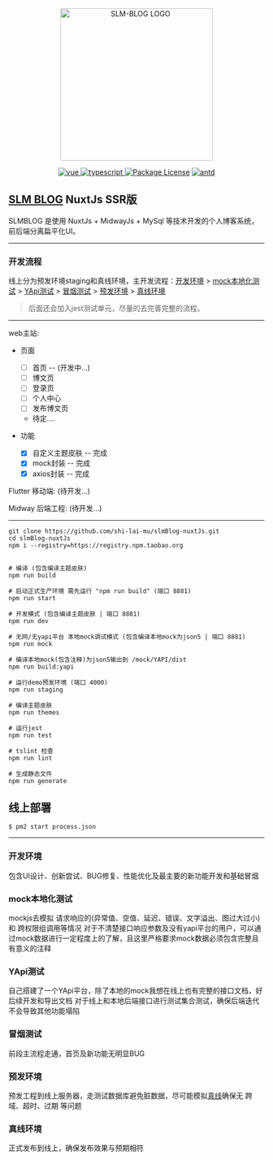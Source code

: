 <div align="center">
  <img width="300"src="https://slmblog.com/git_slmblog_logo_mini.png" alt="SLM-BLOG LOGO"/>

  <p align="center">
    <a href="https://github.com/vuejs/vue">
      <img src="https://img.shields.io/badge/vue-2.6.12-brightgreen" alt="vue">
    </a>
    <a href="https://github.com/Microsoft/TypeScript">
      <img src="https://img.shields.io/badge/typescript-4.0.3-brightgreen" alt="typescript">
    </a>
    <a href="https://www.npmjs.com/~nestjscore"><img src="https://img.shields.io/npm/l/@nestjs/core.svg" alt="Package License" /></a>
    <a href="https://github.com/vueComponent/ant-design-vue">
      <img src="https://img.shields.io/badge/antdUI-1.6.5-lightgrey" alt="antd">
    </a>
  </p>
</div>


## [SLM BLOG](https://slmblog.com) NuxtJs SSR版
SLMBLOG 是使用 NuxtJs + MidwayJs + MySql 等技术开发的个人博客系统，前后端分离扁平化UI。

---
### 开发流程
线上分为预发环境staging和真线环境，主开发流程：[开发环境](#开发环境) > [mock本地化测试](#mock本地化测试) > [YApi测试](#YApi测试) > [冒烟测试](#冒烟测试) > [预发环境](#预发环境) > [真线环境](#预发环境)
> 后面还会加入jest测试单元，尽量的去完善完整的流程。


---

web主站:

 - 页面
    - [ ] 首页 -- (开发中...)
    - [ ] 博文页
    - [ ] 登录页
    - [ ] 个人中心
    - [ ] 发布博文页
    - 待定....

 - 功能
    - [x] 自定义主题皮肤 -- 完成
    - [x] mock封装 -- 完成
    - [x] axios封装 -- 完成

Flutter 移动端: (待开发...)

Midway 后端工程: (待开发...)

---

```shell
git clone https://github.com/shi-lai-mu/slmBlog-nuxtJs.git
cd slmBlog-nuxtJs
npm i --registry=https://registry.npm.taobao.org


# 编译 (包含编译主题皮肤)
npm run build

# 启动正式生产环境 需先运行 "npm run build" (端口 8881)
npm run start

# 开发模式 (包含编译主题皮肤 | 端口 8881)
npm run dev

# 无网/无yapi平台 本地mock调试模式 (包含编译本地mock为json5 | 端口 8881)
npm run mock

# 编译本地mock(包含注释)为json5输出到 /mock/YAPI/dist
npm run build:yapi

# 运行demo预发环境 (端口 4000)
npm run staging

# 编译主题皮肤
npm run themes

# 运行jest
npm run test

# tslint 检查
npm run lint

# 生成静态文件
npm run generate
```

## 线上部署
```
$ pm2 start process.json
```

---
### 开发环境
包含UI设计、创新尝试、BUG修复、性能优化及最主要的新功能开发和基础冒烟

### mock本地化测试
mockjs去模拟 请求响应的(异常值、空值、延迟、错误、文字溢出、图过大过小) 和 跨权限组调用等情况
对于不清楚接口响应参数及没有yapi平台的用户，可以通过mock数据进行一定程度上的了解，且这里严格要求mock数据必须包含完整且有意义的注释

### YApi测试
自己搭建了一个YApi平台，除了本地的mock我想在线上也有完整的接口文档，好后续开发和导出文档
对于线上和本地后端接口进行测试集合测试，确保后端迭代不会导致其他功能塌陷

### 冒烟测试
前段主流程走通，首页及新功能无明显BUG

### 预发环境
预发工程到线上服务器，走测试数据库避免脏数据，尽可能模拟[真线](#真线环境)确保无 跨域、超时、过期 等问题

### 真线环境
正式发布到线上，确保发布效果与预期相符
